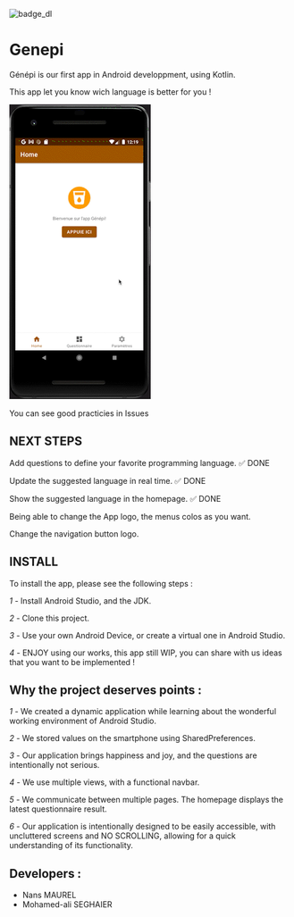 ![badge_dl](https://img.shields.io/github/languages/code-size/NANS05/Genepi?color=red&style=for-the-badge)


# Genepi
Génépi is our first app in Android developpment, using Kotlin.



This app let you know wich language is better for you !

![gifff](Screen_Recording_2023-03-09_at_12_18_58_AdobeExpress.gif)

You can see good practicies in Issues

## NEXT STEPS

Add questions to define your favorite programming language. ✅ DONE

Update the suggested language in real time. ✅ DONE

Show the suggested language in the homepage. ✅ DONE

Being able to change the App logo, the menus colos as you want.

Change the navigation button logo.



## INSTALL

To install the app, please see the following steps : 


*1* - Install Android Studio, and the JDK.

*2* - Clone this project.

*3* - Use your own Android Device, or create a virtual one in Android Studio.

*4* - ENJOY using our works, this app still WIP, you can share with us ideas that you want to be implemented ! 

## Why the project deserves points :

*1* - We created a dynamic application while learning about the wonderful working environment of Android Studio.

*2* - We stored values on the smartphone using SharedPreferences.

*3* - Our application brings happiness and joy, and the questions are intentionally not serious.

*4* - We use multiple views, with a functional navbar.

*5* - We communicate between multiple pages. The homepage displays the latest questionnaire result.

*6* - Our application is intentionally designed to be easily accessible, with uncluttered screens and NO SCROLLING, allowing for a quick understanding of its functionality.

## Developers :

* Nans MAUREL
* Mohamed-ali SEGHAIER



